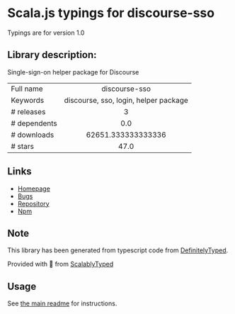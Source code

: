 
# Scala.js typings for discourse-sso

Typings are for version 1.0

## Library description:
Single-sign-on helper package for Discourse

|                    |                 |
| ------------------ | :-------------: |
| Full name          | discourse-sso |
| Keywords           | discourse, sso, login, helper package |
| # releases         | 3 |
| # dependents       | 0.0 |
| # downloads        | 62651.333333333336 |
| # stars            | 47.0 |

## Links
- [Homepage](https://github.com/ArmedGuy/discourse_sso_node#readme)
- [Bugs](https://github.com/ArmedGuy/discourse_sso_node/issues)
- [Repository](https://github.com/ArmedGuy/discourse_sso_node)
- [Npm](https://www.npmjs.com/package/discourse-sso)
    


## Note
This library has been generated from typescript code from [DefinitelyTyped](https://definitelytyped.org).

Provided with :purple_heart: from [ScalablyTyped](https://github.com/oyvindberg/ScalablyTyped)

## Usage
See [the main readme](../../readme.md) for instructions.


